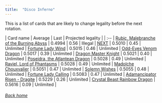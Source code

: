 ```yaml
---
title:  "Disco Inferno"
---
```


This is a list of cards that are likely to change legality before the next rotation.

| Card name | Average | Last | Projected legality |
| :-- |
[Rubic, Malebranche of the Burning Abyss](https://db.ygoprodeck.com/card/?search=Rubic,%20Malebranche%20of%20the%20Burning%20Abyss) | 0.4994 | 0.56 | Illegal |
[NEXT](https://db.ygoprodeck.com/card/?search=NEXT) | 0.5010 | 0.45 | Unlimited |
[Fortune Lady Wind](https://db.ygoprodeck.com/card/?search=Fortune%20Lady%20Wind) | 0.5015 | 0.46 | Unlimited |
[Odd-Eyes Venom Dragon](https://db.ygoprodeck.com/card/?search=Odd-Eyes%20Venom%20Dragon) | 0.5017 | 0.39 | Unlimited |
[Dragon Master Knight](https://db.ygoprodeck.com/card/?search=Dragon%20Master%20Knight) | 0.5021 | 0.40 | Unlimited |
[Poseidra, the Atlantean Dragon](https://db.ygoprodeck.com/card/?search=Poseidra,%20the%20Atlantean%20Dragon) | 0.5028 | 0.49 | Unlimited |
[Raviel, Lord of Phantasms](https://db.ygoprodeck.com/card/?search=Raviel,%20Lord%20of%20Phantasms) | 0.5028 | 0.49 | Unlimited |
[Madolche Chouxvalier](https://db.ygoprodeck.com/card/?search=Madolche%20Chouxvalier) | 0.5051 | 0.47 | Unlimited |
[Solemn Wishes](https://db.ygoprodeck.com/card/?search=Solemn%20Wishes) | 0.5055 | 0.48 | Unlimited |
[Fortune Lady Calling](https://db.ygoprodeck.com/card/?search=Fortune%20Lady%20Calling) | 0.5083 | 0.47 | Unlimited |
[Adamancipator Risen - Dragite](https://db.ygoprodeck.com/card/?search=Adamancipator%20Risen%20-%20Dragite) | 0.5229 | 0.26 | Unlimited |
[Crystal Beast Rainbow Dragon](https://db.ygoprodeck.com/card/?search=Crystal%20Beast%20Rainbow%20Dragon) | 0.5616 | 0.09 | Unlimited |

###### [Back home](index)